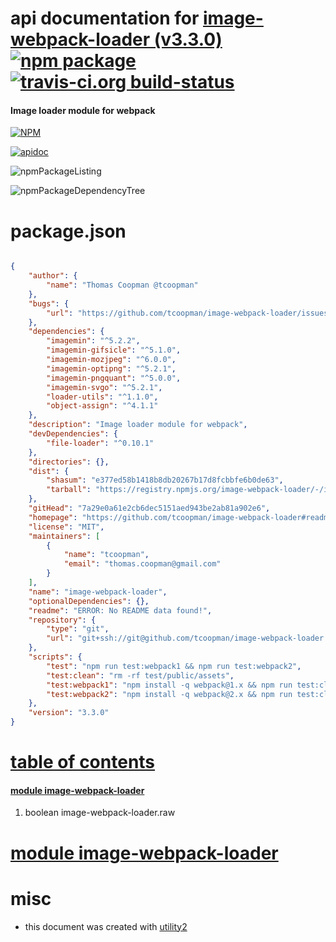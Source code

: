 # api documentation for  [image-webpack-loader (v3.3.0)](https://github.com/tcoopman/image-webpack-loader#readme)  [![npm package](https://img.shields.io/npm/v/npmdoc-image-webpack-loader.svg?style=flat-square)](https://www.npmjs.org/package/npmdoc-image-webpack-loader) [![travis-ci.org build-status](https://api.travis-ci.org/npmdoc/node-npmdoc-image-webpack-loader.svg)](https://travis-ci.org/npmdoc/node-npmdoc-image-webpack-loader)
#### Image loader module for webpack

[![NPM](https://nodei.co/npm/image-webpack-loader.png?downloads=true)](https://www.npmjs.com/package/image-webpack-loader)

[![apidoc](https://npmdoc.github.io/node-npmdoc-image-webpack-loader/build/screenCapture.buildNpmdoc.browser.%252Fhome%252Ftravis%252Fbuild%252Fnpmdoc%252Fnode-npmdoc-image-webpack-loader%252Ftmp%252Fbuild%252Fapidoc.html.png)](https://npmdoc.github.io/node-npmdoc-image-webpack-loader/build/apidoc.html)

![npmPackageListing](https://npmdoc.github.io/node-npmdoc-image-webpack-loader/build/screenCapture.npmPackageListing.svg)

![npmPackageDependencyTree](https://npmdoc.github.io/node-npmdoc-image-webpack-loader/build/screenCapture.npmPackageDependencyTree.svg)



# package.json

```json

{
    "author": {
        "name": "Thomas Coopman @tcoopman"
    },
    "bugs": {
        "url": "https://github.com/tcoopman/image-webpack-loader/issues"
    },
    "dependencies": {
        "imagemin": "^5.2.2",
        "imagemin-gifsicle": "^5.1.0",
        "imagemin-mozjpeg": "^6.0.0",
        "imagemin-optipng": "^5.2.1",
        "imagemin-pngquant": "^5.0.0",
        "imagemin-svgo": "^5.2.1",
        "loader-utils": "^1.1.0",
        "object-assign": "^4.1.1"
    },
    "description": "Image loader module for webpack",
    "devDependencies": {
        "file-loader": "^0.10.1"
    },
    "directories": {},
    "dist": {
        "shasum": "e377ed58b1418b8db20267b17d8fcbbfe6b0de63",
        "tarball": "https://registry.npmjs.org/image-webpack-loader/-/image-webpack-loader-3.3.0.tgz"
    },
    "gitHead": "7a29e0a61e2cb6dec5151aed943be2ab81a902e6",
    "homepage": "https://github.com/tcoopman/image-webpack-loader#readme",
    "license": "MIT",
    "maintainers": [
        {
            "name": "tcoopman",
            "email": "thomas.coopman@gmail.com"
        }
    ],
    "name": "image-webpack-loader",
    "optionalDependencies": {},
    "readme": "ERROR: No README data found!",
    "repository": {
        "type": "git",
        "url": "git+ssh://git@github.com/tcoopman/image-webpack-loader.git"
    },
    "scripts": {
        "test": "npm run test:webpack1 && npm run test:webpack2",
        "test:clean": "rm -rf test/public/assets",
        "test:webpack1": "npm install -q webpack@1.x && npm run test:clean && webpack --config test/webpack1.config.js",
        "test:webpack2": "npm install -q webpack@2.x && npm run test:clean && webpack --config test/webpack2.config.js"
    },
    "version": "3.3.0"
}
```



# <a name="apidoc.tableOfContents"></a>[table of contents](#apidoc.tableOfContents)

#### [module image-webpack-loader](#apidoc.module.image-webpack-loader)
1.  boolean <span class="apidocSignatureSpan">image-webpack-loader.</span>raw



# <a name="apidoc.module.image-webpack-loader"></a>[module image-webpack-loader](#apidoc.module.image-webpack-loader)



# misc
- this document was created with [utility2](https://github.com/kaizhu256/node-utility2)
